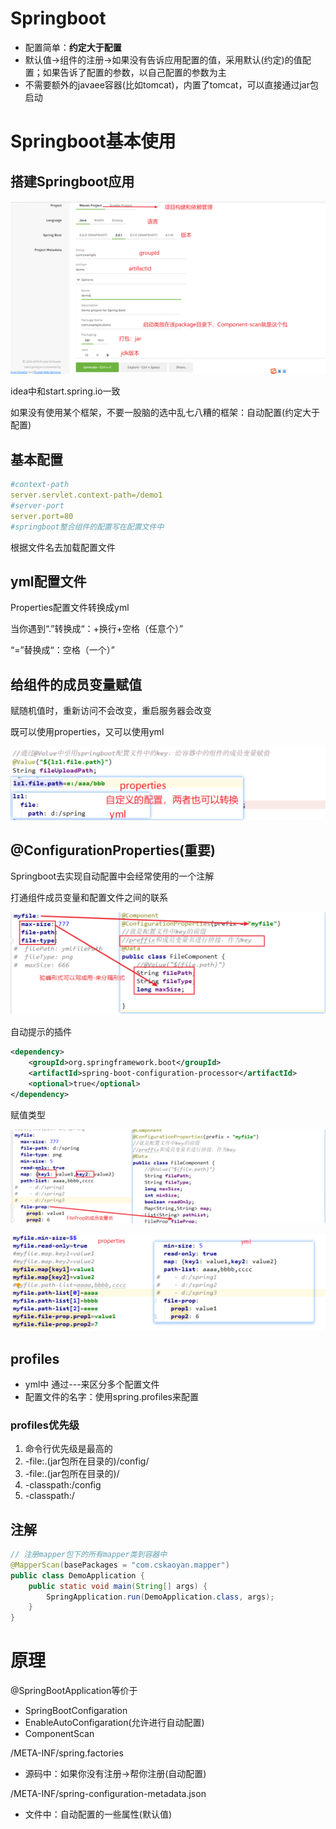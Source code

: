 # Springboot
* 配置简单：**约定大于配置**
* 默认值→组件的注册→如果没有告诉应用配置的值，采用默认(约定)的值配置；如果告诉了配置的参数，以自己配置的参数为主
* 不需要额外的javaee容器(比如tomcat)，内置了tomcat，可以直接通过jar包启动
# Springboot基本使用
## 搭建Springboot应用
![start.spring.io](图片素材/2019-11-12-22-32-07.png)

idea中和start.spring.io一致

如果没有使用某个框架，不要一股脑的选中乱七八糟的框架：自动配置(约定大于配置)

## 基本配置
```yml
#context-path
server.servlet.context-path=/demo1
#server-port
server.port=80
#springboot整合组件的配置写在配置文件中
```
根据文件名去加载配置文件

## yml配置文件
Properties配置文件转换成yml

当你遇到“.”转换成“：+换行+空格（任意个）”

“=”替换成“：空格（一个）”

## 给组件的成员变量赋值
赋随机值时，重新访问不会改变，重启服务器会改变

既可以使用properties，又可以使用yml

![properties配置和yml配置](图片素材/2019-11-12-22-40-37.png)

## @ConfigurationProperties(重要)
Springboot去实现自动配置中会经常使用的一个注解

打通组件成员变量和配置文件之间的联系

![@ConfigurationProperties](图片素材/2019-11-12-22-41-56.png)

自动提示的插件
```xml
<dependency>
    <groupId>org.springframework.boot</groupId>
    <artifactId>spring-boot-configuration-processor</artifactId>
    <optional>true</optional>
</dependency>
```

赋值类型

![](图片素材/2019-11-12-22-43-52.png)

![](图片素材/2019-11-12-22-43-58.png)

## profiles
* yml中 通过---来区分多个配置文件
* 配置文件的名字：使用spring.profiles来配置
### profiles优先级
1. 命令行优先级是最高的
2. -file:.(jar包所在目录的)/config/  
3. -file:.(jar包所在目录的)/     
4. -classpath:/config
5. -classpath:/

## 注解
```java
// 注册mapper包下的所有mapper类到容器中
@MapperScan(basePackages = "com.cskaoyan.mapper")
public class DemoApplication {
    public static void main(String[] args) {
        SpringApplication.run(DemoApplication.class, args);
    }
}
```

# 原理
@SpringBootApplication等价于   
* SpringBootConfigaration
* EnableAutoConfigaration(允许进行自动配置)
* ComponentScan

/META-INF/spring.factories   
* 源码中：如果你没有注册→帮你注册(自动配置)

/META-INF/spring-configuration-metadata.json   
* 文件中：自动配置的一些属性(默认值)
